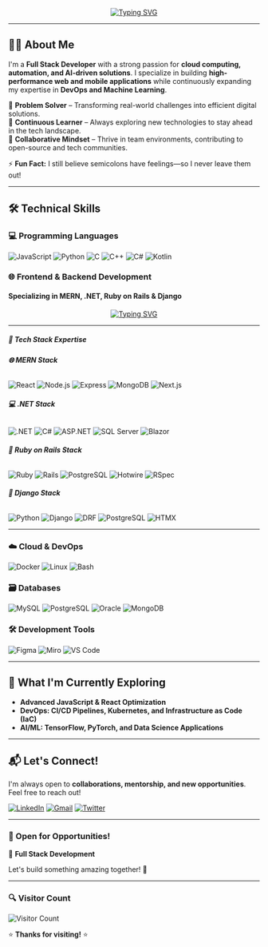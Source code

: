 <div align="center">
  
[![Typing SVG](https://readme-typing-svg.demolab.com?font=JetBrains+Mono&size=22&duration=2500&pause=1500&color=F8C537&background=45FF8B00&width=500&lines=TECH+ENTHUSIAST;FULL+STACK+DEVELOPER;PROGRAMMING+TUTOR;ASPIRING+DEVOPS+ENGINEER)](https://git.io/typing-svg)
</div>

---

## **👨‍💻 About Me**  
I'm a **Full Stack Developer** with a strong passion for **cloud computing, automation, and AI-driven solutions**. I specialize in building **high-performance web and mobile applications** while continuously expanding my expertise in **DevOps and Machine Learning**.  

🔹 **Problem Solver** – Transforming real-world challenges into efficient digital solutions.  
🔹 **Continuous Learner** – Always exploring new technologies to stay ahead in the tech landscape.  
🔹 **Collaborative Mindset** – Thrive in team environments, contributing to open-source and tech communities.  

⚡ **Fun Fact:** I still believe semicolons have feelings—so I never leave them out!  

---

## **🛠️ Technical Skills**  

### **💻 Programming Languages**  
![JavaScript](https://img.shields.io/badge/JavaScript-F7DF1E?style=for-the-badge&logo=javascript&logoColor=black)
![Python](https://img.shields.io/badge/Python-3776AB?style=for-the-badge&logo=python&logoColor=white)
![C](https://img.shields.io/badge/C-00599C?style=flat&logo=c&logoColor=white)
![C++](https://img.shields.io/badge/C++-00599C?style=for-the-badge&logo=c%2B%2B&logoColor=white)
![C#](https://img.shields.io/badge/C%23-239120?style=for-the-badge&logo=c-sharp&logoColor=white)
![Kotlin](https://img.shields.io/badge/Kotlin-7F52FF?style=for-the-badge&logo=kotlin&logoColor=white)  

### **🌐 Frontend & Backend Development**  
#### **Specializing in MERN, .NET, Ruby on Rails & Django**  
<div align="center">

[![Typing SVG](https://readme-typing-svg.demolab.com?font=JetBrains+Mono&size=24&duration=4000&pause=1000&color=4A90E2&width=600&lines=Modern+Web+Development;Cloud-Native+Solutions;Database+Architecture;CI%2FCD+Pipelines)](https://git.io/typing-svg)  
</div>

---

##### **🚀 Tech Stack Expertise**

###### **🌐 MERN Stack**
<p align="left">
  <img src="https://img.shields.io/badge/React-61DAFB?style=for-the-badge&logo=react&logoColor=black" alt="React">
  <img src="https://img.shields.io/badge/Node.js-339933?style=for-the-badge&logo=nodedotjs&logoColor=white" alt="Node.js">
  <img src="https://img.shields.io/badge/Express-000000?style=for-the-badge&logo=express&logoColor=white" alt="Express">
  <img src="https://img.shields.io/badge/MongoDB-47A248?style=for-the-badge&logo=mongodb&logoColor=white" alt="MongoDB">
  <img src="https://img.shields.io/badge/Next.js-000000?style=for-the-badge&logo=nextdotjs&logoColor=white" alt="Next.js">
</p>

###### **💻 .NET Stack**
<p align="left">
  <img src="https://img.shields.io/badge/.NET-512BD4?style=for-the-badge&logo=dotnet&logoColor=white" alt=".NET">
  <img src="https://img.shields.io/badge/C%23-239120?style=for-the-badge&logo=c-sharp&logoColor=white" alt="C#">
  <img src="https://img.shields.io/badge/ASP.NET-512BD4?style=for-the-badge&logo=.net&logoColor=white" alt="ASP.NET">
  <img src="https://img.shields.io/badge/SQL_Server-CC2927?style=for-the-badge&logo=microsoft-sql-server&logoColor=white" alt="SQL Server">
  <img src="https://img.shields.io/badge/Blazor-512BD4?style=for-the-badge&logo=blazor&logoColor=white" alt="Blazor">
</p>

###### **💎 Ruby on Rails Stack**
<p align="left">
  <img src="https://img.shields.io/badge/Ruby-CC342D?style=for-the-badge&logo=ruby&logoColor=white" alt="Ruby">
  <img src="https://img.shields.io/badge/Ruby_on_Rails-CC0000?style=for-the-badge&logo=ruby-on-rails&logoColor=white" alt="Rails">
  <img src="https://img.shields.io/badge/PostgreSQL-4169E1?style=for-the-badge&logo=postgresql&logoColor=white" alt="PostgreSQL">
  <img src="https://img.shields.io/badge/Hotwire-00C7B7?style=for-the-badge" alt="Hotwire">
  <img src="https://img.shields.io/badge/RSpec-FF0000?style=for-the-badge&logo=ruby&logoColor=white" alt="RSpec">
</p>

###### **🐍 Django Stack**
<p align="left">
  <img src="https://img.shields.io/badge/Python-3776AB?style=for-the-badge&logo=python&logoColor=white" alt="Python">
  <img src="https://img.shields.io/badge/Django-092E20?style=for-the-badge&logo=django&logoColor=white" alt="Django">
  <img src="https://img.shields.io/badge/Django_REST-092E20?style=for-the-badge&logo=django&logoColor=white" alt="DRF">
  <img src="https://img.shields.io/badge/PostgreSQL-4169E1?style=for-the-badge&logo=postgresql&logoColor=white" alt="PostgreSQL">
  <img src="https://img.shields.io/badge/HTMX-1D4ED8?style=for-the-badge" alt="HTMX">
</p>

---
### **☁️ Cloud & DevOps**  
![Docker](https://img.shields.io/badge/Docker-2496ED?style=for-the-badge&logo=docker&logoColor=white)
![Linux](https://img.shields.io/badge/Linux-FCC624?style=for-the-badge&logo=linux&logoColor=black)
![Bash](https://img.shields.io/badge/Bash-4EAA25?style=for-the-badge&logo=gnu-bash&logoColor=white)  

### **🗃️ Databases**  
![MySQL](https://img.shields.io/badge/MySQL-4479A1?style=for-the-badge&logo=mysql&logoColor=white)
![PostgreSQL](https://img.shields.io/badge/PostgreSQL-4169E1?style=flat&logo=postgresql&logoColor=white)
![Oracle](https://img.shields.io/badge/Oracle-F80000?style=flat&logo=oracle&logoColor=white)
![MongoDB](https://img.shields.io/badge/MongoDB-47A248?style=flat&logo=mongodb&logoColor=white)

### **🛠️ Development Tools**  
![Figma](https://img.shields.io/badge/Figma-F24E1E?style=for-the-badge&logo=figma&logoColor=white)
![Miro](https://img.shields.io/badge/Miro-050038?style=for-the-badge&logo=miro&logoColor=white)
![VS Code](https://img.shields.io/badge/VS_Code-007ACC?style=for-the-badge&logo=visual-studio-code&logoColor=white)

---

## **🚀 What I'm Currently Exploring**  
- **Advanced JavaScript & React Optimization**  
- **DevOps: CI/CD Pipelines, Kubernetes, and Infrastructure as Code (IaC)**  
- **AI/ML: TensorFlow, PyTorch, and Data Science Applications**  

---

## **📬 Let's Connect!**  
I'm always open to **collaborations, mentorship, and new opportunities**. Feel free to reach out!  

[![LinkedIn](https://img.shields.io/badge/LinkedIn-0077B5?style=for-the-badge&logo=linkedin&logoColor=white)](https://www.linkedin.com/in/mercy-munzenzi-183056362/)
[![Gmail](https://img.shields.io/badge/Gmail-D14836?style=for-the-badge&logo=gmail&logoColor=white)](mailto:munzenzimercy9@gmail.com)
[![Twitter](https://img.shields.io/badge/Twitter-1DA1F2?style=for-the-badge&logo=twitter&logoColor=white)](https://twitter.com/yourhandle)  

---

### **🎯 Open for Opportunities!**  
🔹 **Full Stack Development**    

Let's build something amazing together! 🚀  

---

### **🔍 Visitor Count**  
![Visitor Count](https://profile-counter.glitch.me/mercyXp/count.svg)  

⭐ **Thanks for visiting!** ⭐  

